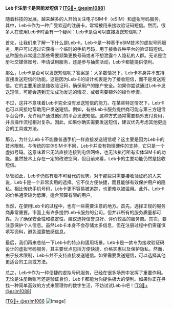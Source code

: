 **Leb卡注册卡是否能发短信？[[TG💪+ @esim1088](https://t.me/s/esim1088)]**

随着科技的发展，越来越多的人开始关注电子SIM卡（eSIM）和虚拟号码服务。其中，Leb卡作为一种广受欢迎的注册卡，常常被用来接收验证码短信。然而，很多人在使用Leb卡时会有一个疑问：Leb卡是否可以直接发送短信呢？

首先，让我们来了解一下什么是Leb卡。Leb卡是一种基于eSIM技术的虚拟号码服务，用户可以通过它获得一个临时的手机号码，用于接收各种平台的验证码短信。这种服务非常适合那些需要频繁更换号码或者不想泄露个人隐私的人群。无论是注册社交媒体账号、申请试用服务，还是参与抽奖活动，Leb卡都能提供便利。

那么，Leb卡是否可以发送短信呢？答案是：大多数情况下，Leb卡本身并不支持直接发送短信的功能。这是因为Leb卡的设计初衷是为了接收短信，而不是发送短信。它的主要用途是接收验证码，确保用户的账户安全。如果你尝试通过Leb卡发送短信，可能会遇到无法成功发送的情况，或者需要额外的操作步骤。

不过，这并不意味着Leb卡完全没有发送短信的能力。在某些特定情况下，Leb卡也可以间接地帮助用户发送短信。例如，有些Leb卡服务提供商可能与第三方短信平台合作，允许用户通过他们的平台发送短信。这种方式通常需要额外支付费用，并且操作流程相对复杂。因此，如果你确实需要发送短信，建议优先考虑其他更适合的工具或方法。

那么，为什么Leb卡不能像普通手机一样直接发送短信呢？这主要是因为Leb卡的技术限制。与传统的实体SIM卡不同，Leb卡并没有物理硬件的支持，它只是一个虚拟号码。这意味着它无法直接连接到电信网络，也无法执行所有实体SIM卡的功能。虽然技术上存在一定的改进空间，但目前来看，Leb卡的主要功能仍然是接收短信。

尽管如此，Leb卡仍然有着不可替代的优势。对于那些只需要接收验证码的人来说，Leb卡是一个非常实用的选择。它不仅方便快捷，而且能够有效保护用户的隐私。相比传统手机号码，Leb卡更不容易被追踪，也更难以被滥用。此外，Leb卡的价格通常较为低廉，适合预算有限的用户。

当然，在使用Leb卡的过程中，也有一些需要注意的地方。首先，选择正规的服务商非常重要。市面上有许多提供Leb卡服务的公司，但并非所有的服务质量都可靠。为了确保安全性和稳定性，建议选择信誉良好、评价较高的服务商。其次，要注意保护个人信息。虽然Leb卡本身不会存储太多信息，但在注册过程中仍需谨慎填写资料，避免泄露敏感信息。

最后，我们再来总结一下Leb卡的特点和适用场景。Leb卡是一款专为接收验证码设计的虚拟号码服务，其主要优点包括方便快捷、价格实惠以及保护隐私。然而，由于技术限制，Leb卡并不支持直接发送短信。如果需要发送短信，可以选择其他更适合的工具或方法。

总之，Leb卡作为一种便捷的虚拟号码服务，已经在很多场景中发挥了重要作用。无论是注册新账号还是验证身份，Leb卡都能为你提供极大的便利。如果你正在寻找一种简单高效的方式来管理你的数字生活，不妨试试Leb卡吧！[[TG💪+ @esim1088](https://t.me/s/esim1088)]

[[TG💪+ @esim1088](https://t.me/s/esim1088) ![Image](https://i.postimg.cc/4NQfJmqS/Snipaste-2025-05-13-00-14-12.png)]